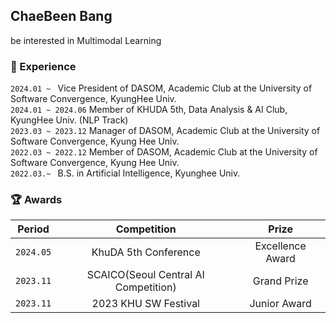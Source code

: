 ## ChaeBeen Bang
be interested in Multimodal Learning 

### 🏢 Experience


`2024.01 ~ ` Vice President of DASOM, Academic Club at the University of Software Convergence, KyungHee Univ.<br>
`2024.01 ~ 2024.06` Member of KHUDA 5th, Data Analysis & AI Club, KyungHee Univ. (NLP Track)<br>
`2023.03 ~ 2023.12` Manager of DASOM, Academic Club at the University of Software Convergence, Kyung Hee Univ.<br>
`2022.03 ~ 2022.12` Member of DASOM, Academic Club at the University of Software Convergence, Kyung Hee Univ.<br>
`2022.03.~ ` B.S. in Artificial Intelligence, Kyunghee Univ.



### 🏆 Awards

| Period | Competition | Prize |
|-------|:--------:|:---------:|
| `2024.05` | KhuDA 5th Conference | Excellence Award  |
| `2023.11` | SCAICO(Seoul Central AI Competition) | Grand Prize |
| `2023.11` | 2023 KHU SW Festival | Junior Award  |
